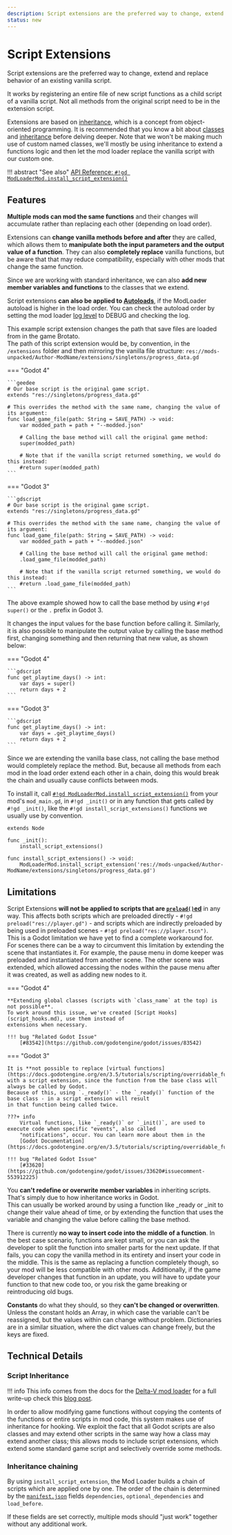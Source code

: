```yaml
---
description: Script extensions are the preferred way to change, extend and replace behavior of an existing vanilla script.
status: new
---
```


# Script Extensions

Script extensions are the preferred way to change, extend and replace behavior of an existing vanilla script.

It works by registering an entire file of new script functions as a child script of a vanilla script. Not all methods 
from the original script need to be in the extension script.

Extensions are based on [inheritance](https://docs.godotengine.org/en/stable/tutorials/scripting/gdscript/gdscript_basics.html#inheritance), 
which is a concept from object-oriented programming. It is recommended that you know a bit about [classes](https://docs.godotengine.org/en/stable/tutorials/scripting/gdscript/gdscript_basics.html#classes) 
and [inheritance](https://docs.godotengine.org/en/stable/tutorials/scripting/gdscript/gdscript_basics.html#inheritance) before delving deeper. 
Note that we won't be making much use of custom named classes, we'll mostly be using inheritance to extend a functions
logic and then let the mod loader replace the vanilla script with our custom one. 

!!! abstract "See also" 
    [API Reference: `#!gd ModLoaderMod.install_script_extension()`](../../api/mod_loader_mod.md#method-install_script_extension)

## Features

**Multiple mods can mod the same functions** and their changes will accumulate rather than replacing each other (depending on load order).

Extensions can **change vanilla methods before and after** they are called, which allows them to 
**manipulate both the input parameters and the output value of a function**. They can also **completely replace** 
vanilla functions, but be aware that that may reduce compatibility, especially with other mods that change 
the same function.

Since we are working with standard inheritance, we can also **add new member variables and functions** to the classes that 
we extend. 

Script extensions **can also be applied to [Autoloads](https://docs.godotengine.org/en/stable/tutorials/scripting/singletons_autoload.html)**, 
if the ModLoader autoload is higher in the load order. You can check the autoload order by setting the mod loader 
[log level](testing_debugging.md#logging-and-other-handy-options) to DEBUG and checking the log. 


This example script extension changes the path that save files are loaded from in the game Brotato.  
The path of this script extension would be, by convention, in the `/extensions` folder and then mirroring the 
vanilla file structure: `res://mods-unpacked/Author-ModName/extensions/singletons/progress_data.gd`

=== "Godot 4"

    ```geedee
    # Our base script is the original game script.
    extends "res://singletons/progress_data.gd"
    
    # This overrides the method with the same name, changing the value of its argument:
    func load_game_file(path: String = SAVE_PATH) -> void:
        var modded_path = path + "--modded.json"
    
        # Calling the base method will call the original game method:
        super(modded_path)
    
        # Note that if the vanilla script returned something, we would do this instead:
        #return super(modded_path)
    ```

=== "Godot 3"

    ```gdscript
    # Our base script is the original game script.
    extends "res://singletons/progress_data.gd"
    
    # This overrides the method with the same name, changing the value of its argument:
    func load_game_file(path: String = SAVE_PATH) -> void:
        var modded_path = path + "--modded.json"
    
        # Calling the base method will call the original game method:
        .load_game_file(modded_path)
    
        # Note that if the vanilla script returned something, we would do this instead:
        #return .load_game_file(modded_path)
    ```

The above example showed how to call the base method by using `#!gd super()` or the `.` prefix in Godot 3. 

It changes the input values for the base function before calling it. Similarly, it is also possible to manipulate the 
output value by calling the base method first, changing something and then returning that new value, as shown below:

=== "Godot 4"

    ```gdscript
    func get_playtime_days() -> int:
        var days = super()
        return days + 2
    ```

=== "Godot 3"

    ```gdscript
    func get_playtime_days() -> int:
        var days = .get_playtime_days()
        return days + 2
    ```

Since we are extending the vanilla base class, not calling the base method would completely replace the method. 
But, because all methods from each mod in the load order extend each other in a chain, 
doing this would break the chain and usually cause conflicts between mods.

To install it, call [`#!gd ModLoaderMod.install_script_extension()`](../../api/mod_loader_mod.md#method-install_script_extension) 
from your mod's `mod_main.gd`, in `#!gd _init()` or in any function that gets called 
by `#!gd _init()`, like the `#!gd install_script_extensions()` functions we usually use by convention.

```gdscript
extends Node

func _init():
	install_script_extensions()

func install_script_extensions() -> void:
    ModLoaderMod.install_script_extension('res://mods-unpacked/Author-ModName/extensions/singletons/progress_data.gd')
```


## Limitations

Script Extensions **will not be applied to scripts that are 
[`preload()`ed](https://docs.godotengine.org/en/stable/classes/class_%40gdscript.html#class-gdscript-method-preload "preload() is a GDScript feature")** 
in any way. This affects both scripts which are preloaded directly - `#!gd preload("res://player.gd")` - and scripts which are
indirectly preloaded by being used in preloaded scenes - `#!gd preload("res://player.tscn")`.   
This is a Godot limitation we have yet to find a complete workaround for.  
For scenes there can be a way to circumvent this limitation by extending the scene that instantiates it. For example,
the pause menu in dome keeper was preloaded and instantiated from another scene. The other scene was extended, which 
allowed accessing the nodes within the pause menu after it was created, as well as adding new nodes to it.

=== "Godot 4"

    **Extending global classes (scripts with `class_name` at the top) is not possible**. 
    To work around this issue, we've created [Script Hooks](script_hooks.md), use them instead of 
    extensions when necessary.

    !!! bug "Related Godot Issue"
        [#83542](https://github.com/godotengine/godot/issues/83542)

=== "Godot 3"

    It is **not possible to replace [virtual functions](https://docs.godotengine.org/en/3.5/tutorials/scripting/overridable_functions.html)** 
    with a script extension, since the function from the base class will always be called by Godot.
    Because of this, using `._ready()` - the `_ready()` function of the base class - in a script extension will result 
    in that function being called twice.

    ???+ info
        Virtual functions, like `_ready()` or `_init()`, are used to execute code when specific "events", also called 
        "notifications", occur. You can learn more about them in the 
        [Godot Documentation](https://docs.godotengine.org/en/3.5/tutorials/scripting/overridable_functions.html).

    !!! bug "Related Godot Issue"
        [#33620](https://github.com/godotengine/godot/issues/33620#issuecomment-553912225)


You **can't redefine or overwrite member variables** in inheriting scripts. That's simply due to how inheritance works in Godot.  
This can usually be worked around by using a function like _ready or _init to change their value ahead of time, or by
extending the function that uses the variable and changing the value before calling the base method.

There is currently **no way to insert code into the middle of a function**. In the best case scenario, functions are kept 
small, or you can ask the developer to split the function into smaller parts for the next update. If that fails, you can
copy the vanilla method in its entirety and insert your code in the middle. This is the same as replacing a function 
completely though, so your mod will be less compatible with other mods. Additionally, if the game developer changes that
function in an update, you will have to update your function to that new code too, or you risk the game breaking or 
reintroducing old bugs.

**Constants** do what they should, so they **can't be changed or overwritten**. Unless the constant holds an Array, in which 
case the variable can't be reassigned, but the values within can change without problem. 
Dictionaries are in a similar situation, where the dict values can change freely, but the keys are fixed. 


## Technical Details

### Script Inheritance
!!! info 
     This info comes from the docs for the [Delta-V mod loader](https://gitlab.com/Delta-V-Modding/Mods/-/blob/main/MODDING.md) for a full write-up check this [blog post](https://blog.cy.md/2022/05/27/modding-for-godot/).

In order to allow modifying game functions without copying the contents of the functions or entire scripts in mod code, 
this system makes use of inheritance for hooking. We exploit the fact that all Godot scripts are also classes and may 
extend other scripts in the same way how a class may extend another class; this allows mods to include script extensions, 
which extend some standard game script and selectively override some methods.

### Inheritance chaining
By using `install_script_extension`, the Mod Loader builds a chain of scripts which are applied one by one. 
The order of the chain is determined by the [`manifest.json`](mod_files.md#manifestjson) fields 
`dependencies`, `optional_dependencies` and `load_before`. 

If these fields are set correctly, multiple mods should "just work" together without any additional work.
